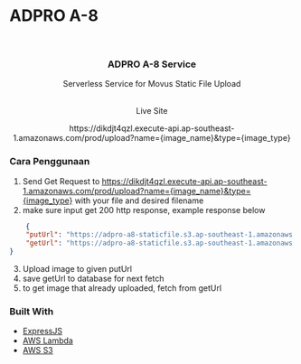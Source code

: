 # ADPRO A-8

<!-- PROJECT LOGO -->
<br />
<p align="center">
  <h3 align="center">ADPRO A-8 Service</h3>

  <p align="center">
    Serverless Service for Movus Static File Upload
    <br />
    <br />
    <p align="center">Live Site</p>
    <p align="center">https://dikdjt4qzl.execute-api.ap-southeast-1.amazonaws.com/prod/upload?name={image_name}&type={image_type}</p>
  </p>
</p>

### Cara Penggunaan
1. Send Get Request to https://dikdjt4qzl.execute-api.ap-southeast-1.amazonaws.com/prod/upload?name={image_name}&type={image_type} with your file and desired filename
2. make sure input get 200 http response, example response below

```json
    {
    "putUrl": "https://adpro-a8-staticfile.s3.ap-southeast-1.amazonaws.com/images/acil?AWSAccessKeyId={Secret}&Content-Type=image%2Fpng&Expires=1627372464&Signature={Secret}",
    "getUrl": "https://adpro-a8-staticfile.s3.ap-southeast-1.amazonaws.com/images/acil"
}
```

3. Upload image to given putUrl
4. save getUrl to database for next fetch
5. to get image that already uploaded, fetch from getUrl

### Built With

-   [ExpressJS](https://expressjs.com/)
-   [AWS Lambda](https://aws.amazon.com/id/lambda/)
-   [AWS S3](https://aws.amazon.com/id/s3/)